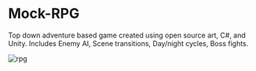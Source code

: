 # Mock-RPG

Top down adventure based game created using open source art, C#, and Unity. 
Includes Enemy AI, Scene transitions, Day/night cycles, Boss fights. 

![rpg](https://user-images.githubusercontent.com/56858535/76585842-84d0ef00-6483-11ea-81ad-d48370000bd6.gif)
